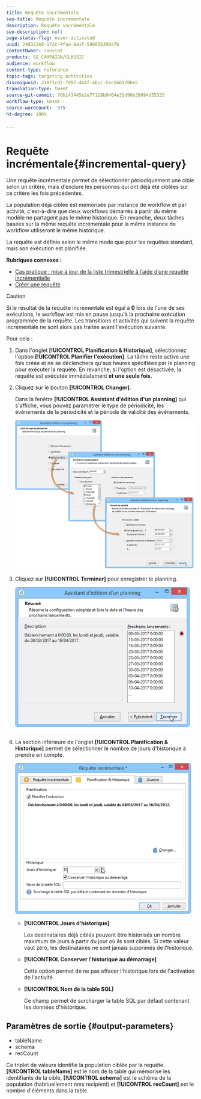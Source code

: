 ```yaml
---
title: Requête incrémentale
seo-title: Requête incrémentale
description: Requête incrémentale
seo-description: null
page-status-flag: never-activated
uuid: 24d322e8-172c-4faa-8a1f-59085b390a76
contentOwner: sauviat
products: SG_CAMPAIGN/CLASSIC
audience: workflow
content-type: reference
topic-tags: targeting-activities
discoiquuid: 31071cd2-7d97-4a4f-a6cc-5ac5b6178be5
translation-type: tm+mt
source-git-commit: 70b143445b2e77128b9404e35d96b39694d55335
workflow-type: tm+mt
source-wordcount: '375'
ht-degree: 100%

---
```



# Requête incrémentale{#incremental-query}

Une requête incrémentale permet de sélectionner périodiquement une cible selon un critère, mais d&#39;exclure les personnes qui ont déjà été ciblées sur ce critère les fois précédentes.

La population déjà ciblée est mémorisée par instance de workflow et par activité, c&#39;est-à-dire que deux workflows démarrés à partir du même modèle ne partagent pas le même historique. En revanche, deux tâches basées sur la même requête incrémentale pour la même instance de workflow utiliseront le même historique.

La requête est définie selon le même mode que pour les requêtes standard, mais son exécution est planifiée.

**Rubriques connexes :**

* [Cas pratique : mise à jour de la liste trimestrielle à l’aide d’une requête incrémentielle](../../workflow/using/quarterly-list-update.md)
* [Créer une requête](../../workflow/using/query.md#creating-a-query)

>[!CAUTION]
>
>Si le résultat de la requête incrémentale est égal à **0** lors de l&#39;une de ses exécutions, le workflow est mis en pause jusqu&#39;à la prochaine exécution programmée de la requête. Les transitions et activités qui suivent la requête incrémentale ne sont alors pas traitée avant l&#39;exécution suivante.

Pour cela :

1. Dans l&#39;onglet **[!UICONTROL Planification &amp; Historique]**, sélectionnez l&#39;option **[!UICONTROL Planifier l&#39;exécution]**. La tâche reste active une fois créée et ne se déclenchera qu&#39;aux heures spécifiées par le planning pour exécuter la requête. En revanche, si l&#39;option est désactivée, la requête est exécutée immédiatement **et une seule fois**.
1. Cliquez sur le bouton **[!UICONTROL Changer]**.

   Dans la fenêtre **[!UICONTROL Assistant d&#39;édition d&#39;un planning]** qui s&#39;affiche, vous pouvez paramétrer le type de périodicité, les événements de la périodicité et la période de validité des événements.

   ![](assets/s_user_segmentation_wizard_11.png)

1. Cliquez sur **[!UICONTROL Terminer]** pour enregistrer le planning.

   ![](assets/s_user_segmentation_wizard_valid.png)

1. La section inférieure de l&#39;onglet **[!UICONTROL Planification &amp; Historique]** permet de sélectionner le nombre de jours d&#39;historique à prendre en compte.

   ![](assets/edit_request_inc.png)

   * **[!UICONTROL Jours d&#39;historique]**

      Les destinataires déjà ciblés peuvent être historisés un nombre maximum de jours à partir du jour où ils sont ciblés. Si cette valeur vaut zéro, les destinataires ne sont jamais supprimés de l&#39;historique.

   * **[!UICONTROL Conserver l&#39;historique au démarrage]**

      Cette option permet de ne pas effacer l&#39;historique lors de l&#39;activation de l&#39;activité.

   * **[!UICONTROL Nom de la table SQL]**

      Ce champ permet de surcharger la table SQL par défaut contenant les données d&#39;historique.

## Paramètres de sortie {#output-parameters}

* tableName
* schema
* recCount

Ce triplet de valeurs identifie la population ciblée par la requête. **[!UICONTROL tableName]** est le nom de la table qui mémorise les identifiants de la cible, **[!UICONTROL schema]** est le schéma de la population (habituellement nms:recipient) et **[!UICONTROL recCount]** est le nombre d&#39;éléments dans la table.
